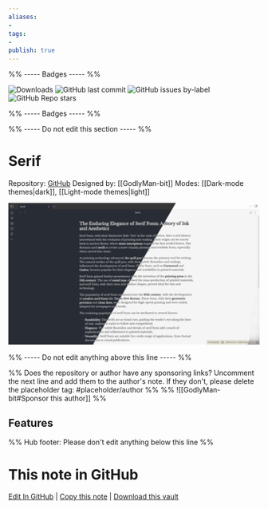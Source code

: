 ```yaml
---
aliases:
- 
tags: 
- 
publish: true
---
```


%% ----- Badges ----- %%

![Downloads](https://img.shields.io/badge/downloads-385-573E7A?style=for-the-badge&logo=)
![GitHub last commit](https://img.shields.io/github/last-commit/GodlyMan-bit/Serif?color=573E7A&label=last%20update&logo=github&style=for-the-badge)
![GitHub issues by-label](https://img.shields.io/github/issues/GodlyMan-bit/Serif/help%20wanted?color=573E7A&logo=github&style=for-the-badge) 
![GitHub Repo stars](https://img.shields.io/github/stars/GodlyMan-bit/Serif?color=573E7A&logo=github&style=for-the-badge)

%% ----- Badges ----- %%

%% ----- Do not edit this section ----- %%

# Serif

Repository: [GitHub](https://github.com/GodlyMan-bit/Serif)
Designed by: [[GodlyMan-bit]]
Modes: [[Dark-mode themes|dark]], [[Light-mode themes|light]]



![screenshot](https://github.com/GodlyMan-bit/Serif/raw/HEAD/screenshot.png)

%% ----- Do not edit anything above this line ----- %% 

%% Does the repository or author have any sponsoring links? Uncomment the next line and add them to the author's note. If they don't, please delete the placeholder tag: #placeholder/author %%
%% ![[GodlyMan-bit#Sponsor this author]] %%


## Features



%% Hub footer: Please don't edit anything below this line %%

# This note in GitHub

<span class="git-footer">[Edit In GitHub](https://github.dev/obsidian-community/obsidian-hub/blob/main/02%20-%20Community%20Expansions/02.05%20All%20Community%20Expansions/Themes/Serif.md "git-hub-edit-note") | [Copy this note](https://raw.githubusercontent.com/obsidian-community/obsidian-hub/main/02%20-%20Community%20Expansions/02.05%20All%20Community%20Expansions/Themes/Serif.md "git-hub-copy-note") | [Download this vault](https://github.com/obsidian-community/obsidian-hub/archive/refs/heads/main.zip "git-hub-download-vault") </span>
